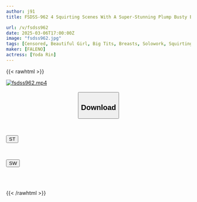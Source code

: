 ```yaml
---
author: j91
title: FSDSS-962 4 Squirting Scenes With A Super-Stunning Plump Busty Body In Tight Clothes – Yoda Rin

url: /v/fsdss962
date: 2025-03-06T17:00:00Z
image: "fsdss962.jpg"
tags: [Censored, Beautiful Girl, Big Tits, Breasts, Solowork, Squirting]
maker: [FALENO]
actress: [Yoda Rin]
---
```



{{< rawhtml >}}

<div class="video" data-videoid="goaovBreQBT4Ky">
    <a href="javascript:;">
        <img src="/v/fsdss962/fsdss962.jpg" width="WIDTH" height="HEIGHT" alt="fsdss962.mp4" loading="lazy">
    </a>
</div>

<script type="text/javascript" src="https://j91.asia/asset/on-demand-st.js"></script>

<br>
  <link rel="stylesheet" href="https://j91.asia/asset/bs5.css">
  
  <center>
  <button class="btn btn-primary" type="button" data-bs-toggle="collapse" data-bs-target=".multi-collapse" aria-expanded="false" aria-controls="multiCollapseExample1 multiCollapseExample2"><h2>Download</h2></button></center>
</p>
<div class="row">
  <div class="col">
    <div class="collapse multi-collapse" id="multiCollapseExample1">
      <div class="card card-body">
	      	      <br>
<div class="buttons">  
<p><a href="/v/fsdss962/st.html" target="_blank"><button class="btn-hover color-3"><i class="fa fa-download"></i> ST</button></a></p></div>
    </div>
  </div>
</div>
  <div class="col">
    <div class="collapse multi-collapse" id="multiCollapseExample2">
      <div class="card card-body">
	      <br>
<div class="buttons">
<p><a href="/v/fsdss962/sw.html" target="_blank"><button class="btn-hover color-2"><i class="fa fa-download"></i> SW</button></a></p></div>
<br><br>
      </div>
    </div>
  </div>
</div>

{{< /rawhtml >}}